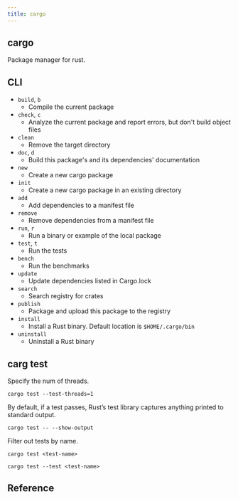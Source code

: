 ```yaml
---
title: cargo
---
```


## cargo
Package manager for rust.

## CLI

- `build`, `b`
    - Compile the current package
- `check`, `c`
    - Analyze the current package and report errors, but don't build object files
- `clean`
    - Remove the target directory
- `doc`, `d`
    - Build this package's and its dependencies' documentation
- `new`
    - Create a new cargo package
- `init`
    - Create a new cargo package in an existing directory
- `add`
    - Add dependencies to a manifest file
- `remove`
    - Remove dependencies from a manifest file
- `run`, `r`
    - Run a binary or example of the local package
- `test`, `t`
    - Run the tests
- `bench`
    - Run the benchmarks
- `update`
    - Update dependencies listed in Cargo.lock
- `search`
    - Search registry for crates
- `publish`
    - Package and upload this package to the registry
- `install`
    - Install a Rust binary. Default location is `$HOME/.cargo/bin`
- `uninstall`
    - Uninstall a Rust binary

## carg test
Specify the num of threads.

```
cargo test --test-threads=1
```

By default, if a test passes, Rust’s test library captures anything printed to standard output.

```
cargo test -- --show-output
```

Filter out tests by name.

```
cargo test <test-name>
```



```
cargo test --test <test-name>
```

## Reference
